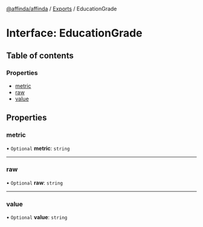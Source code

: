 [@affinda/affinda](../README.md) / [Exports](../modules.md) / EducationGrade

# Interface: EducationGrade

## Table of contents

### Properties

- [metric](EducationGrade.md#metric)
- [raw](EducationGrade.md#raw)
- [value](EducationGrade.md#value)

## Properties

### metric

• `Optional` **metric**: `string`

___

### raw

• `Optional` **raw**: `string`

___

### value

• `Optional` **value**: `string`
